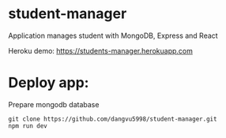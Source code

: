 # student-manager
Application manages student with MongoDB, Express and React

Heroku demo: https://students-manager.herokuapp.com

# Deploy app:
Prepare mongodb database 
```
git clone https://github.com/dangvu5998/student-manager.git
npm run dev
```
